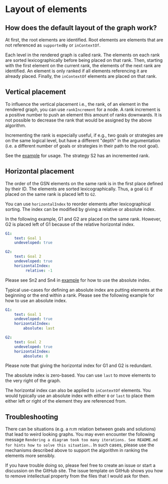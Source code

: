 
# Layout of elements

## How does the default layout of the graph work?

At first, the root elements are identified. Root elements are elements 
that are not referenced as `supportedBy` or `inContextOf`. 

Each level in the rendered graph is called rank. 
The elements on each rank are sorted lexicographically before being placed on that rank. 
Then, starting with the first element on the current rank, the elements of the next rank are identified.
An element is only ranked if all elements referencing it are already placed.
Finally, the `inContextOf` elements are placed on that rank.

## Vertical placement

To influence the vertical placement i.e., the rank, of an element in the rendered graph, 
you can use `rankIncrement` for a node. 
A rank increment is a positive number to push an element this amount of ranks downwards.
It is not possible to decrease the rank that would be assigned by the above algorithm.

Incrementing the rank is especially useful, if e.g., two goals or strategies are on the same logical level, 
but have a different "depth" in the argumentation (i.e. a different number of goals or strategies in their path to the root goal).

See the [example](examples/example.gsn.yaml) for usage. The strategy S2 has an incremented rank.

## Horizontal placement

The order of the GSN elements on the same rank is in the first place defined by their ID.
The elements are sorted lexicographically. Thus, a goal `G1` if placed on the same rank is placed left to `G2`.

You can use `horizontalIndex` to reorder elements after lexicographical sorting. 
The index can be modified by giving a relative or absolute index.

In the following example, G1 and G2 are placed on the same rank. 
However, G2 is placed left of G1 because of the relative horizontal index.

```yaml
G1:
    text: Goal 1
    undeveloped: true

G2: 
    text: Goal 2
    undeveloped: true
    horizontalIndex:
         relative: -1
```

Please see Sn2 and Sn4 in [example](examples/example.gsn.yaml) for how to use the absolute index. 

Typical use-cases for defining an absolute index are putting elements at the beginning or the end within a rank.
Please see the following example for how to use an absolute index. 

```yaml
G1:
    text: Goal 1
    undeveloped: true
    horizontalIndex:
        absolute: last

G2: 
    text: Goal 2
    undeveloped: true
    horizontalIndex:
        absolute: 0
```

Please note that giving the horizontal index for G1 and G2 is redundant. 

The absolute index is zero-based. You can use `last` to move elements 
to the very right of the graph.

The horizontal index can also be applied to `inContextOf` elements. 
You would typically use an absolute index with either `0` or `last` to place them
either left or right of the element they are referenced from.

## Troubleshooting

There can be situations (e.g. a n:m relation between goals and solutions) 
that lead to weird looking graphs.
You may even encounter the following message 
`Rendering a diagram took too many iterations. See README.md for hints how to solve this situation.`. 
In such cases, please use the mechanisms described above to support 
the algorithm in ranking the elements more sensibly.

If you have trouble doing so, please feel free to create an issue or 
start a discussion on the GitHub site. 
The issue template on GitHub shows you how to remove intellectual property
 from the files that I would ask for then.
